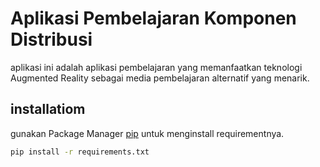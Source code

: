 # Aplikasi Pembelajaran Komponen Distribusi 
aplikasi ini adalah aplikasi pembelajaran yang memanfaatkan teknologi Augmented Reality sebagai media pembelajaran alternatif yang menarik.

## installatiom
gunakan Package Manager [pip](https://pip.pypa.io/en/stable/) untuk menginstall requirementnya.
```bash
pip install -r requirements.txt
```
